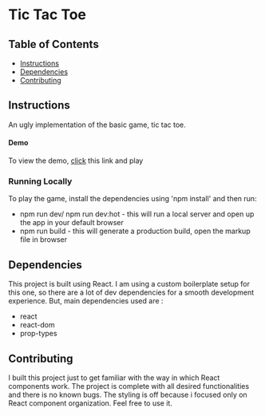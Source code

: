 # Tic Tac Toe

## Table of Contents

- [Instructions](#instructions)
- [Dependencies](#dependencies)
- [Contributing](#contributing)

## Instructions

An ugly implementation of the basic game, tic tac toe.

#### Demo

To view the demo, [click](https://am-an-kumar.github.io/tic-tac-toe/) this link and play

### Running Locally

To play the game, install the dependencies using 'npm install' and then run:

- npm run dev/ npm run dev:hot - this will run a local server and open up the app in your default browser
- npm run build - this will generate a production build, open the markup file in browser

## Dependencies

This project is built using React. I am using a custom boilerplate setup for this one, so there are a lot of dev dependencies for a smooth development experience. But, main dependencies used are :

- react
- react-dom
- prop-types

## Contributing

I built this project just to get familiar with the way in which React components work. The project is complete with all desired functionalities and there is no known bugs. The styling is off because i focused only on React component organization. Feel free to use it.
